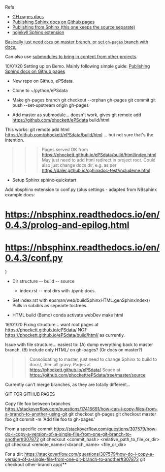 Refs

- [GH pages docs](https://help.github.com/en/github/working-with-github-pages)
- [Publishing Sphinx docs on Github pages](https://soderstrom-rikard.github.io/git/publishing-sphinx-generated-docs-on-github-pages.html)
- [Publishing from Sphinx (this one keeps the source separate)](https://daler.github.io/sphinxdoc-test/includeme.html)
- [nojekyll Sphinx extension](https://www.sphinx-doc.org/en/master/usage/extensions/githubpages.html#module-sphinx.ext.githubpages)

[Basically just need `docs` on master branch, or set `gh-pages` branch with docs.](https://help.github.com/en/github/working-with-github-pages/configuring-a-publishing-source-for-your-github-pages-site#choosing-a-publishing-source)

Can also use [submodules to bring in content from other projects](https://help.github.com/en/github/working-with-github-pages/using-submodules-with-github-pages).


10/01/20
Setting up on Bemo. Mainly following simple guide: [Publishing Sphinx docs on Github pages](https://soderstrom-rikard.github.io/git/publishing-sphinx-generated-docs-on-github-pages.html)

- New repo on Github, ePSdata.
- Clone to ~/python/ePSdata

- Make gh-pages branch
git checkout --orphan gh-pages
git commit
git push --set-upstream origin gh-pages


- Add master as submodule... doesn't work, gives
git remote add https://github.com/phockett/ePSdata build/html

This works:
git remote add html https://github.com/phockett/ePSdata/build/html
... but not sure that's the intention.
>>> Pages served OK from https://phockett.github.io/ePSdata/build/html/index.html
May just need to add html redirect in project root.
Could also just change docs dir, e.g. as per https://daler.github.io/sphinxdoc-test/includeme.html


- Setup Sphinx
sphinx-quickstart

Add nbsphinx extension to conf.py
(plus settings - adapted from NBsphinx example docs:
  #	https://nbsphinx.readthedocs.io/en/0.4.3/prolog-and-epilog.html
  #	https://nbsphinx.readthedocs.io/en/0.4.3/conf.py
  )

- Dir structure
  -- build
  -- source  
    - index.rst
    -- mol dirs with .ipynb docs.

- Set index.rst with epsman/web/buildSphinxHTML.genSphinxIndex()
Pulls in subdirs as sepearte toctrees.

- HTML build (Bemo)
conda activate webDev
make html

16/01/20
Fixing structure... want root pages at https://phockett.github.io/ePSdata/
NOT https://phockett.github.io/ePSdata/build/html/ as currently.

Issue with file structure... easiest to:
(A) dump everything back to master branch.
(B) include only HTML/ on gh-pages?  (Or docs on master?)
>> Consolidating to master, just need to change Sphinx to build to docs/, then all gravy.
>> Pages at https://phockett.github.io/ePSdata/
>> Souce at https://github.com/phockett/ePSdata/tree/master/source

Currently can't merge branches, as they are totally different...

GIT FOR GITHUB PAGES

Copy file foo between branches
https://stackoverflow.com/questions/17416691/how-can-i-copy-files-from-a-branch-to-another-using-git
git checkout gh-pages
git checkout master foo
git commit -m 'Add file foo to gh-pages.'

From a specific commit
https://stackoverflow.com/questions/307579/how-do-i-copy-a-version-of-a-single-file-from-one-git-branch-to-another#307872
git checkout <commit_hash> <relative_path_to_file_or_dir>
git checkout <remote_name>/<branch_name> <file_or_dir>

For a dir:
https://stackoverflow.com/questions/307579/how-do-i-copy-a-version-of-a-single-file-from-one-git-branch-to-another#307872
git checkout other-branch app/**

